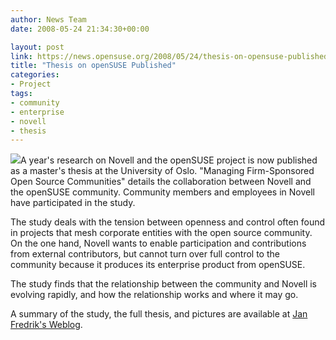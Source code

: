 ```yaml
---
author: News Team
date: 2008-05-24 21:34:30+00:00

layout: post
link: https://news.opensuse.org/2008/05/24/thesis-on-opensuse-published/
title: "Thesis on openSUSE Published"
categories:
- Project
tags:
- community
- enterprise
- novell
- thesis
---
```

![](http://folk.uio.no/janfst/uiologo_small.png)A year's research on Novell and the openSUSE project is now published as a master's thesis at the University of Oslo. "Managing Firm-Sponsored Open Source Communities" details the collaboration between Novell and the openSUSE community. Community members and employees in Novell have participated in the study.

The study deals with the tension between openness and control often found in projects that mesh corporate entities with the open source community. On the one hand, Novell wants to enable participation and contributions from external contributors, but cannot turn over full
control to the community because it produces its enterprise product from openSUSE.

The study finds that the relationship between the community and Novell is evolving rapidly, and how the relationship works and where it may go.

A summary of the study, the full thesis, and pictures are available at [Jan Fredrik's Weblog](http://janfredrik.wordpress.com/master-thesis/).		

